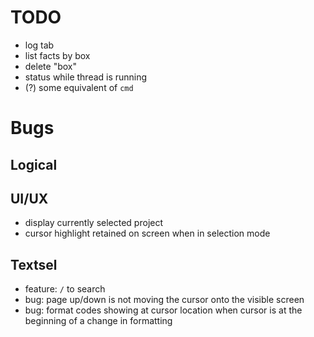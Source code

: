 # TODO

- log tab
- list facts by box
- delete "box"
- status while thread is running
- (?) some equivalent of `cmd`


# Bugs

## Logical

## UI/UX
- display currently selected project
- cursor highlight retained on screen when in selection mode

## Textsel
- feature: `/` to search
- bug: page up/down is not moving the cursor onto the visible screen
- bug: format codes showing at cursor location when cursor is at the beginning of a change in formatting
